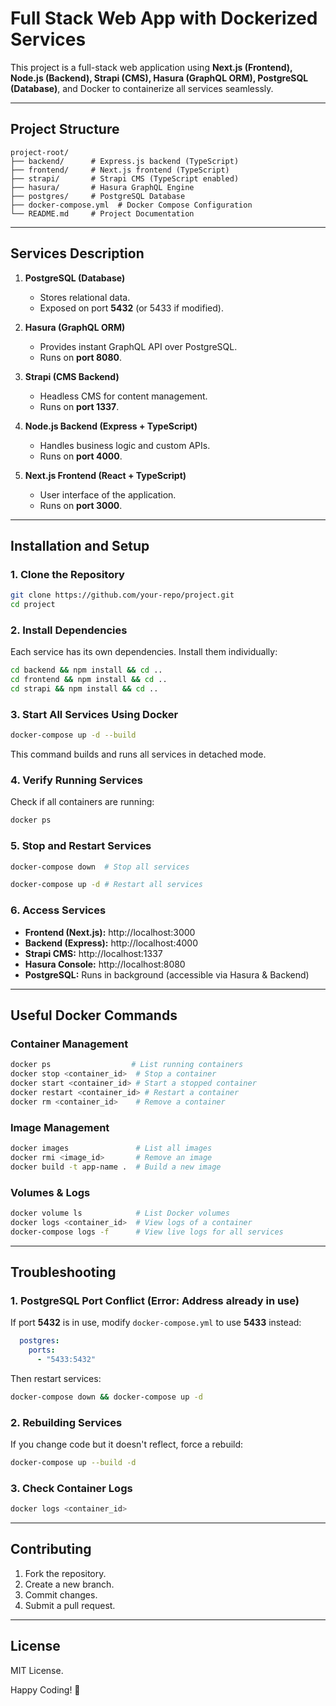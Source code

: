 # Full Stack Web App with Dockerized Services

This project is a full-stack web application using **Next.js (Frontend), Node.js (Backend), Strapi (CMS), Hasura (GraphQL ORM), PostgreSQL (Database)**, and Docker to containerize all services seamlessly.

---
## **Project Structure**

```
project-root/
├── backend/      # Express.js backend (TypeScript)
├── frontend/     # Next.js frontend (TypeScript)
├── strapi/       # Strapi CMS (TypeScript enabled)
├── hasura/       # Hasura GraphQL Engine
├── postgres/     # PostgreSQL Database
├── docker-compose.yml  # Docker Compose Configuration
└── README.md     # Project Documentation
```

---
## **Services Description**

1. **PostgreSQL (Database)**
   - Stores relational data.
   - Exposed on port **5432** (or 5433 if modified).

2. **Hasura (GraphQL ORM)**
   - Provides instant GraphQL API over PostgreSQL.
   - Runs on **port 8080**.

3. **Strapi (CMS Backend)**
   - Headless CMS for content management.
   - Runs on **port 1337**.

4. **Node.js Backend (Express + TypeScript)**
   - Handles business logic and custom APIs.
   - Runs on **port 4000**.

5. **Next.js Frontend (React + TypeScript)**
   - User interface of the application.
   - Runs on **port 3000**.

---
## **Installation and Setup**

### **1. Clone the Repository**
```sh
git clone https://github.com/your-repo/project.git
cd project
```

### **2. Install Dependencies**
Each service has its own dependencies. Install them individually:
```sh
cd backend && npm install && cd ..
cd frontend && npm install && cd ..
cd strapi && npm install && cd ..
```

### **3. Start All Services Using Docker**
```sh
docker-compose up -d --build
```
This command builds and runs all services in detached mode.

### **4. Verify Running Services**
Check if all containers are running:
```sh
docker ps
```

### **5. Stop and Restart Services**
```sh
docker-compose down  # Stop all services

docker-compose up -d # Restart all services
```

### **6. Access Services**
- **Frontend (Next.js):** http://localhost:3000
- **Backend (Express):** http://localhost:4000
- **Strapi CMS:** http://localhost:1337
- **Hasura Console:** http://localhost:8080
- **PostgreSQL:** Runs in background (accessible via Hasura & Backend)

---
## **Useful Docker Commands**

### **Container Management**
```sh
docker ps                  # List running containers
docker stop <container_id>  # Stop a container
docker start <container_id> # Start a stopped container
docker restart <container_id> # Restart a container
docker rm <container_id>    # Remove a container
```

### **Image Management**
```sh
docker images               # List all images
docker rmi <image_id>       # Remove an image
docker build -t app-name .  # Build a new image
```

### **Volumes & Logs**
```sh
docker volume ls            # List Docker volumes
docker logs <container_id>  # View logs of a container
docker-compose logs -f      # View live logs for all services
```

---
## **Troubleshooting**

### **1. PostgreSQL Port Conflict (Error: Address already in use)**
If port **5432** is in use, modify `docker-compose.yml` to use **5433** instead:
```yaml
  postgres:
    ports:
      - "5433:5432"
```
Then restart services:
```sh
docker-compose down && docker-compose up -d
```

### **2. Rebuilding Services**
If you change code but it doesn't reflect, force a rebuild:
```sh
docker-compose up --build -d
```

### **3. Check Container Logs**
```sh
docker logs <container_id>
```

---
## **Contributing**
1. Fork the repository.
2. Create a new branch.
3. Commit changes.
4. Submit a pull request.

---
## **License**
MIT License.

Happy Coding! 🚀

